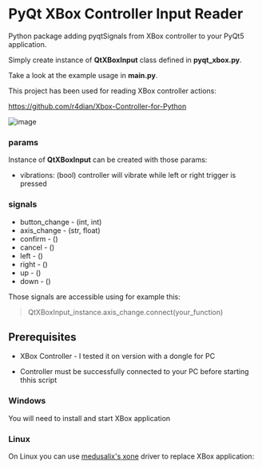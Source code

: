 # PyQt XBox Controller Input Reader

Python package adding pyqtSignals from XBox controller to your PyQt5 application.

Simply create instance of **QtXBoxInput** class defined in **pyqt_xbox.py**.

Take a look at the example usage in **main.py**.

This project has been used for reading XBox controller actions:

https://github.com/r4dian/Xbox-Controller-for-Python

![image](https://github.com/1000101cz/PyQtXBoxController/assets/71834145/18df6813-b0c8-42f6-86fa-69f356cec4bf)


### params

Instance of **QtXBoxInput** can be created with those params:

 - vibrations: (bool) controller will vibrate while left or right trigger is pressed

### signals

 - button_change - (int, int)
 - axis_change - (str, float)
 - confirm - ()
 - cancel - ()
 - left - ()
 - right - ()
 - up - ()
 - down - ()

Those signals are accessible using for example this:

> QtXBoxInput_instance.axis_change.connect(your_function)

## Prerequisites

 - XBox Controller - I tested it on version with a dongle for PC

 - Controller must be successfully connected to your PC before starting thhis script

### Windows

You will need to install and start XBox application

### Linux

On Linux you can use [medusalix's xone](https://github.com/medusalix/xone) driver to replace XBox application:
